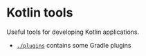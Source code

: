 # Kotlin tools

Useful tools for developing Kotlin applications.

- [`./plugins`](plugins/README.md) contains some Gradle plugins
